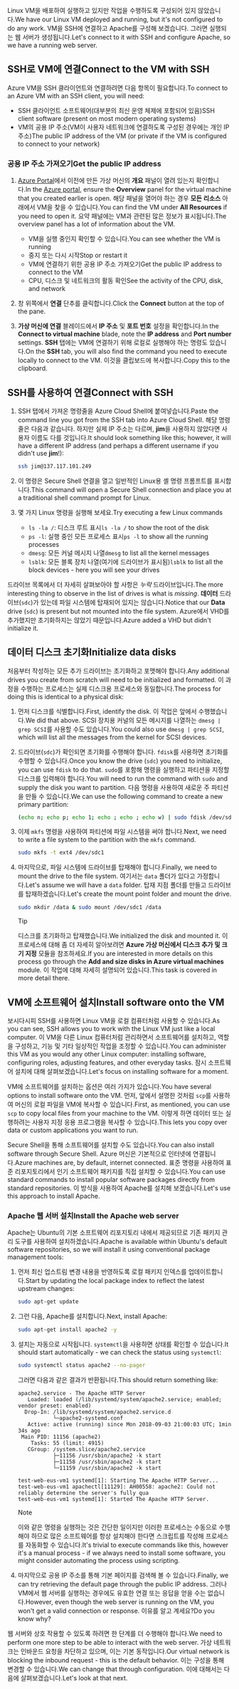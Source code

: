 <span data-ttu-id="927c6-101">Linux VM을 배포하여 실행하고 있지만 작업을 수행하도록 구성되어 있지 않았습니다.</span><span class="sxs-lookup"><span data-stu-id="927c6-101">We have our Linux VM deployed and running, but it's not configured to do any work.</span></span> <span data-ttu-id="927c6-102">VM을 SSH에 연결하고 Apache를 구성해 보겠습니다. 그러면 실행되는 웹 서버가 생성됩니다.</span><span class="sxs-lookup"><span data-stu-id="927c6-102">Let's connect to it with SSH and configure Apache, so we have a running web server.</span></span>

## <a name="connect-to-the-vm-with-ssh"></a><span data-ttu-id="927c6-103">SSH로 VM에 연결</span><span class="sxs-lookup"><span data-stu-id="927c6-103">Connect to the VM with SSH</span></span>

<span data-ttu-id="927c6-104">Azure VM을 SSH 클라이언트와 연결하려면 다음 항목이 필요합니다.</span><span class="sxs-lookup"><span data-stu-id="927c6-104">To connect to an Azure VM with an SSH client, you will need:</span></span>

- <span data-ttu-id="927c6-105">SSH 클라이언트 소프트웨어(대부분의 최신 운영 체제에 포함되어 있음)</span><span class="sxs-lookup"><span data-stu-id="927c6-105">SSH client software (present on most modern operating systems)</span></span>
- <span data-ttu-id="927c6-106">VM의 공용 IP 주소(VM이 사용자 네트워크에 연결하도록 구성된 경우에는 개인 IP 주소)</span><span class="sxs-lookup"><span data-stu-id="927c6-106">The public IP address of the VM (or private if the VM is configured to connect to your network)</span></span>

### <a name="get-the-public-ip-address"></a><span data-ttu-id="927c6-107">공용 IP 주소 가져오기</span><span class="sxs-lookup"><span data-stu-id="927c6-107">Get the public IP address</span></span>

1. <span data-ttu-id="927c6-108">[Azure Portal](https://portal.azure.com/learn.docs.microsoft.com?azure-portal=true)에서 이전에 만든 가상 머신의 **개요** 패널이 열려 있는지 확인합니다.</span><span class="sxs-lookup"><span data-stu-id="927c6-108">In the [Azure portal](https://portal.azure.com/learn.docs.microsoft.com?azure-portal=true), ensure the **Overview** panel for the virtual machine that you created earlier is open.</span></span> <span data-ttu-id="927c6-109">해당 패널을 열어야 하는 경우 **모든 리소스** 아래에서 VM을 찾을 수 있습니다.</span><span class="sxs-lookup"><span data-stu-id="927c6-109">You can find the VM under **All Resources** if you need to open it.</span></span> <span data-ttu-id="927c6-110">요약 패널에는 VM과 관련된 많은 정보가 표시됩니다.</span><span class="sxs-lookup"><span data-stu-id="927c6-110">The overview panel has a lot of information about the VM.</span></span>

    - <span data-ttu-id="927c6-111">VM을 실행 중인지 확인할 수 있습니다.</span><span class="sxs-lookup"><span data-stu-id="927c6-111">You can see whether the VM is running</span></span>
    - <span data-ttu-id="927c6-112">중지 또는 다시 시작</span><span class="sxs-lookup"><span data-stu-id="927c6-112">Stop or restart it</span></span>
    - <span data-ttu-id="927c6-113">VM에 연결하기 위한 공용 IP 주소 가져오기</span><span class="sxs-lookup"><span data-stu-id="927c6-113">Get the public IP address to connect to the VM</span></span>
    - <span data-ttu-id="927c6-114">CPU, 디스크 및 네트워크의 활동 확인</span><span class="sxs-lookup"><span data-stu-id="927c6-114">See the activity of the CPU, disk, and network</span></span>

1. <span data-ttu-id="927c6-115">창 위쪽에서 **연결** 단추를 클릭합니다.</span><span class="sxs-lookup"><span data-stu-id="927c6-115">Click the **Connect** button at the top of the pane.</span></span>

1. <span data-ttu-id="927c6-116">**가상 머신에 연결** 블레이드에서 **IP 주소** 및 **포트 번호** 설정을 확인합니다.</span><span class="sxs-lookup"><span data-stu-id="927c6-116">In the **Connect to virtual machine** blade, note the **IP address** and **Port number** settings.</span></span> <span data-ttu-id="927c6-117">**SSH** 탭에는 VM에 연결하기 위해 로컬로 실행해야 하는 명령도 있습니다.</span><span class="sxs-lookup"><span data-stu-id="927c6-117">On the **SSH** tab, you will also find the command you need to execute locally to connect to the VM.</span></span> <span data-ttu-id="927c6-118">이것을 클립보드에 복사합니다.</span><span class="sxs-lookup"><span data-stu-id="927c6-118">Copy this to the clipboard.</span></span>

## <a name="connect-with-ssh"></a><span data-ttu-id="927c6-119">SSH를 사용하여 연결</span><span class="sxs-lookup"><span data-stu-id="927c6-119">Connect with SSH</span></span>

1. <span data-ttu-id="927c6-120">SSH 탭에서 가져온 명령줄을 Azure Cloud Shell에 붙여넣습니다.</span><span class="sxs-lookup"><span data-stu-id="927c6-120">Paste the command line you got from the SSH tab into Azure Cloud Shell.</span></span> <span data-ttu-id="927c6-121">해당 명령줄은 다음과 같습니다. 하지만 실제 IP 주소는 다르며, **jim**을 사용하지 않았다면 사용자 이름도 다를 것입니다.</span><span class="sxs-lookup"><span data-stu-id="927c6-121">It should look something like this; however, it will have a different IP address (and perhaps a different username if you didn't use **jim**!):</span></span>

    ```bash
    ssh jim@137.117.101.249
    ```

1. <span data-ttu-id="927c6-122">이 명령은 Secure Shell 연결을 열고 일반적인 Linux용 셸 명령 프롬프트를 표시합니다.</span><span class="sxs-lookup"><span data-stu-id="927c6-122">This command will open a Secure Shell connection and place you at a traditional shell command prompt for Linux.</span></span>

1. <span data-ttu-id="927c6-123">몇 가지 Linux 명령을 실행해 보세요.</span><span class="sxs-lookup"><span data-stu-id="927c6-123">Try executing a few Linux commands</span></span>
    - <span data-ttu-id="927c6-124">`ls -la /`: 디스크 루트 표시</span><span class="sxs-lookup"><span data-stu-id="927c6-124">`ls -la /` to show the root of the disk</span></span>
    - <span data-ttu-id="927c6-125">`ps -l`: 실행 중인 모든 프로세스 표시</span><span class="sxs-lookup"><span data-stu-id="927c6-125">`ps -l` to show all the running processes</span></span>
    - <span data-ttu-id="927c6-126">`dmesg`: 모든 커널 메시지 나열</span><span class="sxs-lookup"><span data-stu-id="927c6-126">`dmesg` to list all the kernel messages</span></span>
    - <span data-ttu-id="927c6-127">`lsblk`: 모든 블록 장치 나열(여기에 드라이브가 표시됨)</span><span class="sxs-lookup"><span data-stu-id="927c6-127">`lsblk` to list all the block devices - here you will see your drives</span></span>

<span data-ttu-id="927c6-128">드라이브 목록에서 더 자세히 살펴보아야 할 사항은 _누락_ 드라이브입니다.</span><span class="sxs-lookup"><span data-stu-id="927c6-128">The more interesting thing to observe in the list of drives is what is _missing_.</span></span> <span data-ttu-id="927c6-129">**데이터** 드라이브(`sdc`)가 있는데 파일 시스템에 탑재되어 있지는 않습니다.</span><span class="sxs-lookup"><span data-stu-id="927c6-129">Notice that our **Data** drive (`sdc`) is present but not mounted into the file system.</span></span> <span data-ttu-id="927c6-130">Azure에서 VHD를 추가했지만 초기화하지는 않았기 때문입니다.</span><span class="sxs-lookup"><span data-stu-id="927c6-130">Azure added a VHD but didn't initialize it.</span></span>

## <a name="initialize-data-disks"></a><span data-ttu-id="927c6-131">데이터 디스크 초기화</span><span class="sxs-lookup"><span data-stu-id="927c6-131">Initialize data disks</span></span>

<span data-ttu-id="927c6-132">처음부터 작성하는 모든 추가 드라이브는 초기화하고 포맷해야 합니다.</span><span class="sxs-lookup"><span data-stu-id="927c6-132">Any additional drives you create from scratch will need to be initialized and formatted.</span></span> <span data-ttu-id="927c6-133">이 과정을 수행하는 프로세스는 실제 디스크용 프로세스와 동일합니다.</span><span class="sxs-lookup"><span data-stu-id="927c6-133">The process for doing this is identical to a physical disk:</span></span>

1. <span data-ttu-id="927c6-134">먼저 디스크를 식별합니다.</span><span class="sxs-lookup"><span data-stu-id="927c6-134">First, identify the disk.</span></span> <span data-ttu-id="927c6-135">이 작업은 앞에서 수행했습니다.</span><span class="sxs-lookup"><span data-stu-id="927c6-135">We did that above.</span></span> <span data-ttu-id="927c6-136">SCSI 장치용 커널의 모든 메시지를 나열하는 `dmesg | grep SCSI`를 사용할 수도 있습니다.</span><span class="sxs-lookup"><span data-stu-id="927c6-136">You could also use `dmesg | grep SCSI`, which will list all the messages from the kernel for SCSI devices.</span></span>

1. <span data-ttu-id="927c6-137">드라이브(`sdc`)가 확인되면 초기화를 수행해야 합니다. `fdisk`를 사용하면 초기화를 수행할 수 있습니다.</span><span class="sxs-lookup"><span data-stu-id="927c6-137">Once you know the drive (`sdc`) you need to initialize, you can use `fdisk` to do that.</span></span> <span data-ttu-id="927c6-138">`sudo`를 포함해 명령을 실행하고 파티션을 지정할 디스크를 입력해야 합니다.</span><span class="sxs-lookup"><span data-stu-id="927c6-138">You will need to run the command with `sudo` and supply the disk you want to partition.</span></span> <span data-ttu-id="927c6-139">다음 명령을 사용하여 새로운 주 파티션을 만들 수 있습니다.</span><span class="sxs-lookup"><span data-stu-id="927c6-139">We can use the following command to create a new primary partition:</span></span>

    ```bash
    (echo n; echo p; echo 1; echo ; echo ; echo w) | sudo fdisk /dev/sdc
    ```

1. <span data-ttu-id="927c6-140">이제 `mkfs` 명령을 사용하여 파티션에 파일 시스템을 써야 합니다.</span><span class="sxs-lookup"><span data-stu-id="927c6-140">Next, we need to write a file system to the partition with the `mkfs` command.</span></span>

    ```bash
    sudo mkfs -t ext4 /dev/sdc1
    ```

1. <span data-ttu-id="927c6-141">마지막으로, 파일 시스템에 드라이브를 탑재해야 합니다.</span><span class="sxs-lookup"><span data-stu-id="927c6-141">Finally, we need to mount the drive to the file system.</span></span> <span data-ttu-id="927c6-142">여기서는 `data` 폴더가 있다고 가정합니다.</span><span class="sxs-lookup"><span data-stu-id="927c6-142">Let's assume we will have a `data` folder.</span></span> <span data-ttu-id="927c6-143">탑재 지점 폴더를 만들고 드라이브를 탑재하겠습니다.</span><span class="sxs-lookup"><span data-stu-id="927c6-143">Let's create the mount point folder and mount the drive.</span></span>

    ```bash
    sudo mkdir /data & sudo mount /dev/sdc1 /data
    ```

    > [!TIP]
    > <span data-ttu-id="927c6-144">디스크를 초기화하고 탑재했습니다.</span><span class="sxs-lookup"><span data-stu-id="927c6-144">We initialized the disk and mounted it.</span></span> <span data-ttu-id="927c6-145">이 프로세스에 대해 좀 더 자세히 알아보려면 **Azure 가상 머신에서 디스크 추가 및 크기 지정** 모듈을 참조하세요.</span><span class="sxs-lookup"><span data-stu-id="927c6-145">If you are interested in more details on this process go through the **Add and size disks in Azure virtual machines** module.</span></span> <span data-ttu-id="927c6-146">이 작업에 대해 자세히 설명되어 있습니다.</span><span class="sxs-lookup"><span data-stu-id="927c6-146">This task is covered in more detail there.</span></span>

## <a name="install-software-onto-the-vm"></a><span data-ttu-id="927c6-147">VM에 소프트웨어 설치</span><span class="sxs-lookup"><span data-stu-id="927c6-147">Install software onto the VM</span></span>

<span data-ttu-id="927c6-148">보시다시피 SSH를 사용하면 Linux VM을 로컬 컴퓨터처럼 사용할 수 있습니다.</span><span class="sxs-lookup"><span data-stu-id="927c6-148">As you can see, SSH allows you to work with the Linux VM just like a local computer.</span></span> <span data-ttu-id="927c6-149">이 VM을 다른 Linux 컴퓨터처럼 관리하면서 소프트웨어를 설치하고, 역할을 구성하고, 기능 및 기타 일상적인 작업을 조정할 수 있습니다.</span><span class="sxs-lookup"><span data-stu-id="927c6-149">You can administer this VM as you would any other Linux computer: installing software, configuring roles, adjusting features, and other everyday tasks.</span></span> <span data-ttu-id="927c6-150">잠시 소프트웨어 설치에 대해 살펴보겠습니다.</span><span class="sxs-lookup"><span data-stu-id="927c6-150">Let's focus on installing software for a moment.</span></span>

<span data-ttu-id="927c6-151">VM에 소프트웨어를 설치하는 옵션은 여러 가지가 있습니다.</span><span class="sxs-lookup"><span data-stu-id="927c6-151">You have several options to install software onto the VM.</span></span> <span data-ttu-id="927c6-152">먼저, 앞에서 설명한 것처럼 `scp`를 사용하여 머신의 로컬 파일을 VM에 복사할 수 있습니다.</span><span class="sxs-lookup"><span data-stu-id="927c6-152">First, as mentioned, you can use `scp` to copy local files from your machine to the VM.</span></span> <span data-ttu-id="927c6-153">이렇게 하면 데이터 또는 실행하려는 사용자 지정 응용 프로그램을 복사할 수 있습니다.</span><span class="sxs-lookup"><span data-stu-id="927c6-153">This lets you copy over data or custom applications you want to run.</span></span>

<span data-ttu-id="927c6-154">Secure Shell을 통해 소프트웨어를 설치할 수도 있습니다.</span><span class="sxs-lookup"><span data-stu-id="927c6-154">You can also install software through Secure Shell.</span></span> <span data-ttu-id="927c6-155">Azure 머신은 기본적으로 인터넷에 연결됩니다.</span><span class="sxs-lookup"><span data-stu-id="927c6-155">Azure machines are, by default, internet connected.</span></span> <span data-ttu-id="927c6-156">표준 명령을 사용하여 표준 리포지토리에서 인기 소프트웨어 패키지를 직접 설치할 수 있습니다.</span><span class="sxs-lookup"><span data-stu-id="927c6-156">You can use standard commands to install popular software packages directly from standard repositories.</span></span> <span data-ttu-id="927c6-157">이 방식을 사용하여 Apache를 설치해 보겠습니다.</span><span class="sxs-lookup"><span data-stu-id="927c6-157">Let's use this approach to install Apache.</span></span>

### <a name="install-the-apache-web-server"></a><span data-ttu-id="927c6-158">Apache 웹 서버 설치</span><span class="sxs-lookup"><span data-stu-id="927c6-158">Install the Apache web server</span></span>

<span data-ttu-id="927c6-159">Apache는 Ubuntu의 기본 소프트웨어 리포지토리 내에서 제공되므로 기존 패키지 관리 도구를 사용하여 설치하겠습니다.</span><span class="sxs-lookup"><span data-stu-id="927c6-159">Apache is available within Ubuntu's default software repositories, so we will install it using conventional package management tools:</span></span>

1. <span data-ttu-id="927c6-160">먼저 최신 업스트림 변경 내용을 반영하도록 로컬 패키지 인덱스를 업데이트합니다.</span><span class="sxs-lookup"><span data-stu-id="927c6-160">Start by updating the local package index to reflect the latest upstream changes:</span></span>

    ```bash
    sudo apt-get update
    ```

1. <span data-ttu-id="927c6-161">그런 다음, Apache를 설치합니다.</span><span class="sxs-lookup"><span data-stu-id="927c6-161">Next, install Apache:</span></span>

    ```bash
    sudo apt-get install apache2 -y
    ```

1. <span data-ttu-id="927c6-162">설치는 자동으로 시작됩니다. `systemctl`을 사용하면 상태를 확인할 수 있습니다.</span><span class="sxs-lookup"><span data-stu-id="927c6-162">It should start automatically - we can check the status using `systemctl`:</span></span>

    ```bash
    sudo systemctl status apache2 --no-pager
    ```

    <span data-ttu-id="927c6-163">그러면 다음과 같은 결과가 반환됩니다.</span><span class="sxs-lookup"><span data-stu-id="927c6-163">This should return something like:</span></span>

    ```output
    apache2.service - The Apache HTTP Server
       Loaded: loaded (/lib/systemd/system/apache2.service; enabled; vendor preset: enabled)
      Drop-In: /lib/systemd/system/apache2.service.d
               └─apache2-systemd.conf
       Active: active (running) since Mon 2018-09-03 21:00:03 UTC; 1min 34s ago
     Main PID: 11156 (apache2)
        Tasks: 55 (limit: 4915)
       CGroup: /system.slice/apache2.service
               ├─11156 /usr/sbin/apache2 -k start
               ├─11158 /usr/sbin/apache2 -k start
               └─11159 /usr/sbin/apache2 -k start

    test-web-eus-vm1 systemd[1]: Starting The Apache HTTP Server...
    test-web-eus-vm1 apachectl[11129]: AH00558: apache2: Could not reliably determine the server's fully qua
    test-web-eus-vm1 systemd[1]: Started The Apache HTTP Server.
    ```
    > [!NOTE]
    > <span data-ttu-id="927c6-164">이와 같은 명령을 실행하는 것은 간단한 일이지만 이러한 프로세스는 수동으로 수행해야 하므로 많은 소프트웨어를 항상 설치해야 한다면 스크립트를 작성해 프로세스를 자동화할 수 있습니다.</span><span class="sxs-lookup"><span data-stu-id="927c6-164">It's trivial to execute commands like this, however it's a manual process - if we always need to install some software, you might consider automating the process using scripting.</span></span>

1. <span data-ttu-id="927c6-165">마지막으로 공용 IP 주소를 통해 기본 페이지를 검색해 볼 수 있습니다.</span><span class="sxs-lookup"><span data-stu-id="927c6-165">Finally, we can try retrieving the default page through the public IP address.</span></span> <span data-ttu-id="927c6-166">그러나 VM에서 웹 서버를 실행하는 경우에도 유효한 연결 또는 응답을 얻을 수는 없습니다.</span><span class="sxs-lookup"><span data-stu-id="927c6-166">However, even though the web server is running on the VM, you won't get a valid connection or response.</span></span> <span data-ttu-id="927c6-167">이유를 알고 계세요?</span><span class="sxs-lookup"><span data-stu-id="927c6-167">Do you know why?</span></span>

<span data-ttu-id="927c6-168">웹 서버와 상호 작용할 수 있도록 하려면 한 단계를 더 수행해야 합니다.</span><span class="sxs-lookup"><span data-stu-id="927c6-168">We need to perform one more step to be able to interact with the web server.</span></span> <span data-ttu-id="927c6-169">가상 네트워크는 인바운드 요청을 차단하고 있으며, 이는 기본 동작입니다.</span><span class="sxs-lookup"><span data-stu-id="927c6-169">Our virtual network is blocking the inbound request - this is the default behavior.</span></span> <span data-ttu-id="927c6-170">이는 구성을 통해 변경할 수 있습니다.</span><span class="sxs-lookup"><span data-stu-id="927c6-170">We can change that through configuration.</span></span> <span data-ttu-id="927c6-171">이에 대해서는 다음에 살펴보겠습니다.</span><span class="sxs-lookup"><span data-stu-id="927c6-171">Let's look at that next.</span></span>